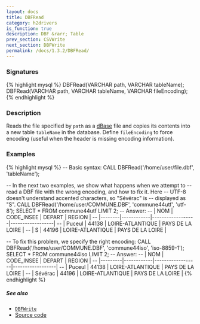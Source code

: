 ```yaml
---
layout: docs
title: DBFRead
category: h2drivers
is_function: true
description: DBF &rarr; Table
prev_section: CSVWrite
next_section: DBFWrite
permalink: /docs/1.3.2/DBFRead/
---
```


### Signatures

{% highlight mysql %}
DBFRead(VARCHAR path, VARCHAR tableName);
DBFRead(VARCHAR path, VARCHAR tableName, VARCHAR fileEncoding);
{% endhighlight %}

### Description

Reads the file specified by `path` as a [dBase][wiki] file and
copies its contents into a new table `tableName` in the database.
Define `fileEncoding` to force encoding (useful when the header is
missing encoding information).

### Examples

{% highlight mysql %}
-- Basic syntax:
CALL DBFRead('/home/user/file.dbf', 'tableName');

-- In the next two examples, we show what happens when we attempt to
-- read a DBF file with the wrong encoding, and how to fix it. Here
-- UTF-8 doesn't understand accented characters, so "Sévérac" is
-- displayed as "S".
CALL DBFRead('/home/user/COMMUNE.DBF', 'commune44utf', 'utf-8');
SELECT * FROM commune44utf LIMIT 2;
-- Answer:
-- |  NOM   | CODE_INSEE |      DEPART      |      REGION      |
-- |--------|------------|------------------|------------------|
-- | Puceul |   44138    | LOIRE-ATLANTIQUE | PAYS DE LA LOIRE |
-- | S      |   44196    | LOIRE-ATLANTIQUE | PAYS DE LA LOIRE |

-- To fix this problem, we specify the right encoding:
CALL DBFRead('/home/user/COMMUNE.DBF', 'commune44iso',
             'iso-8859-1');
SELECT * FROM commune44iso LIMIT 2;
-- Answer:
-- |   NOM   | CODE_INSEE |      DEPART      |      REGION      |
-- |---------|------------|------------------|------------------|
-- | Puceul  |   44138    | LOIRE-ATLANTIQUE | PAYS DE LA LOIRE |
-- | Sévérac |   44196    | LOIRE-ATLANTIQUE | PAYS DE LA LOIRE |
{% endhighlight %}

##### See also

* [`DBFWrite`](../DBFWrite)
* <a href="https://github.com/orbisgis/h2gis/blob/master/h2gis-functions/src/main/java/org/h2gis/functions/io/dbf/DBFRead.java" target="_blank">Source code</a>

[wiki]: http://en.wikipedia.org/wiki/DBase
